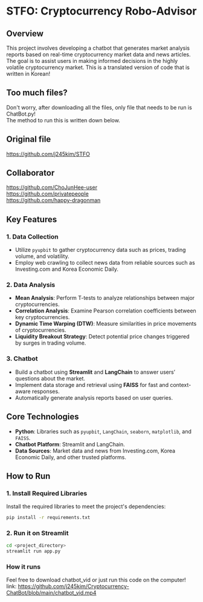 # STFO: Cryptocurrency Robo-Advisor

## Overview
This project involves developing a chatbot that generates market analysis reports based on real-time cryptocurrency market data and news articles. The goal is to assist users in making informed decisions in the highly volatile cryptocurrency market.
This is a translated version of code that is written in Korean!

## Too much files?
Don't worry, after downloading all the files, only file that needs to be run is ChatBot.py! <br />
The method to run this is written down below.

## Original file
https://github.com/j245kim/STFO

## Collaborator
https://github.com/ChoJunHee-user <br />
https://github.com/privatepeople <br />
https://github.com/happy-dragonman <br />

## Key Features

### 1. Data Collection
- Utilize `pyupbit` to gather cryptocurrency data such as prices, trading volume, and volatility.
- Employ web crawling to collect news data from reliable sources such as Investing.com and Korea Economic Daily.

### 2. Data Analysis
- **Mean Analysis**: Perform T-tests to analyze relationships between major cryptocurrencies.
- **Correlation Analysis**: Examine Pearson correlation coefficients between key cryptocurrencies.
- **Dynamic Time Warping (DTW)**: Measure similarities in price movements of cryptocurrencies.
- **Liquidity Breakout Strategy**: Detect potential price changes triggered by surges in trading volume.

### 3. Chatbot
- Build a chatbot using **Streamlit** and **LangChain** to answer users’ questions about the market.
- Implement data storage and retrieval using **FAISS** for fast and context-aware responses.
- Automatically generate analysis reports based on user queries.

## Core Technologies
- **Python**: Libraries such as `pyupbit`, `LangChain`, `seaborn`, `matplotlib`, and `FAISS`.
- **Chatbot Platform**: Streamlit and LangChain.
- **Data Sources**: Market data and news from Investing.com, Korea Economic Daily, and other trusted platforms.

## How to Run

### 1. Install Required Libraries
Install the required libraries to meet the project's dependencies:
```bash
pip install -r requirements.txt
```

### 2. Run it on Streamlit
```bash
cd <project_directory>
streamlit run app.py
```

### How it runs
Feel free to download chatbot_vid or just run this code on the computer!
<br />
link: https://github.com/j245kim/Cryptocurrency-ChatBot/blob/main/chatbot_vid.mp4
